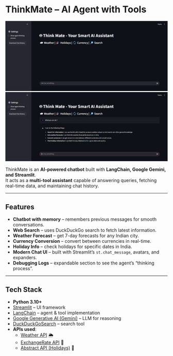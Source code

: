 # ThinkMate – AI Agent with Tools  
![Home Screen](assets/img1.png)  
![Chat Example](assets/Img2.png) 

ThinkMate is an **AI-powered chatbot** built with **LangChain, Google Gemini, and Streamlit**.  
It acts as a **multi-tool assistant** capable of answering queries, fetching real-time data, and maintaining chat history.  

---

##  Features  
-  **Chatbot with memory** – remembers previous messages for smooth conversations.  
-  **Web Search** – uses DuckDuckGo search to fetch latest information.  
-  **Weather Forecast** – get 7-day forecasts for any Indian city.  
- **Currency Conversion** – convert between currencies in real-time.  
- **Holiday Info** – check holidays for specific dates in India.  
- **Modern Chat UI** – built with Streamlit’s `st.chat_message`, avatars, and expanders.  
- **Debugging Logs** – expandable section to see the agent’s “thinking process”.  

---

##  Tech Stack  
- **Python 3.10+**  
- [Streamlit](https://streamlit.io/) – UI framework  
- [LangChain](https://www.langchain.com/) – agent & tool implementation  
- [Google Generative AI (Gemini)](https://ai.google/) – LLM for reasoning  
- [DuckDuckGoSearch](https://pypi.org/project/duckduckgo-search/) – search tool  
- **APIs used**:  
  - [Weather API](https://www.weatherapi.com/) 🌦️  
  - [ExchangeRate API](https://www.exchangerate-api.com/) 💱  
  - [Abstract API (Holidays)](https://www.abstractapi.com/holidays-api) 📅  


